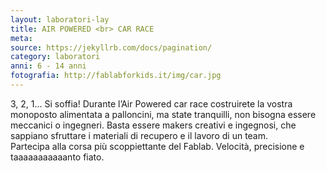 ```yaml
---
layout: laboratori-lay
title: AIR POWERED <br> CAR RACE
meta:
source: https://jekyllrb.com/docs/pagination/
category: laboratori
anni: 6 - 14 anni
fotografia: http://fablabforkids.it/img/car.jpg
---
```

3, 2, 1... Si soffia!
Durante l’Air Powered car race costruirete la vostra monoposto alimentata a palloncini, ma state tranquilli, non bisogna essere meccanici o ingegneri. Basta essere makers creativi e ingegnosi, che sappiano sfruttare i materiali di recupero e il lavoro di un team.<br>
Partecipa alla corsa più scoppiettante del Fablab. Velocità, precisione e taaaaaaaaaaanto fiato.
